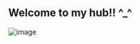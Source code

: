 ## Welcome to my hub!! ^_^
![image](https://github.com/user-attachments/assets/45d0bbb6-ca33-469d-b218-8971725343a9)
